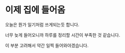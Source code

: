 # 이제 집에 들어옴

오늘은 뭔가 일기처럼 쓰게되는듯 합니다.

너무 늦게 들어오니까 하루를 정리할 시간이 부족한 것 같습니다.

이 부분 고려해서 약간 일찍 들어와야겠습니다.
